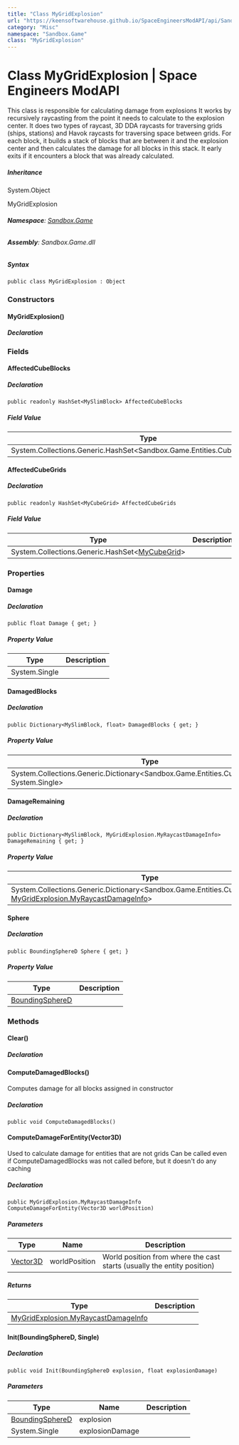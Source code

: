 ```yaml
---
title: "Class MyGridExplosion"
url: "https://keensoftwarehouse.github.io/SpaceEngineersModAPI/api/Sandbox.Game.MyGridExplosion.html"
category: "Misc"
namespace: "Sandbox.Game"
class: "MyGridExplosion"
---
```


# Class MyGridExplosion | Space Engineers ModAPI

This class is responsible for calculating damage from explosions It works by recursively raycasting from the point it needs to calculate to the explosion center. It does two types of raycast, 3D DDA raycasts for traversing grids (ships, stations) and Havok raycasts for traversing space between grids. For each block, it builds a stack of blocks that are between it and the explosion center and then calculates the damage for all blocks in this stack. It early exits if it encounters a block that was already calculated.

##### Inheritance

System.Object

MyGridExplosion

###### **Namespace**: [Sandbox.Game](https://keensoftwarehouse.github.io/SpaceEngineersModAPI/api/Sandbox.Game.html)

###### **Assembly**: Sandbox.Game.dll

##### Syntax

```
public class MyGridExplosion : Object
```

### Constructors

#### MyGridExplosion()

##### Declaration

### Fields

#### AffectedCubeBlocks

##### Declaration

```
public readonly HashSet<MySlimBlock> AffectedCubeBlocks
```

##### Field Value

| Type | Description |
| --- | --- |
| System.Collections.Generic.HashSet<Sandbox.Game.Entities.Cube.MySlimBlock\> |     |

#### AffectedCubeGrids

##### Declaration

```
public readonly HashSet<MyCubeGrid> AffectedCubeGrids
```

##### Field Value

| Type | Description |
| --- | --- |
| System.Collections.Generic.HashSet<[MyCubeGrid](https://keensoftwarehouse.github.io/SpaceEngineersModAPI/api/Sandbox.Game.Entities.MyCubeGrid.html)\> |     |

### Properties

#### Damage

##### Declaration

```
public float Damage { get; }
```

##### Property Value

| Type | Description |
| --- | --- |
| System.Single |     |

#### DamagedBlocks

##### Declaration

```
public Dictionary<MySlimBlock, float> DamagedBlocks { get; }
```

##### Property Value

| Type | Description |
| --- | --- |
| System.Collections.Generic.Dictionary<Sandbox.Game.Entities.Cube.MySlimBlock, System.Single\> |     |

#### DamageRemaining

##### Declaration

```
public Dictionary<MySlimBlock, MyGridExplosion.MyRaycastDamageInfo> DamageRemaining { get; }
```

##### Property Value

| Type | Description |
| --- | --- |
| System.Collections.Generic.Dictionary<Sandbox.Game.Entities.Cube.MySlimBlock, [MyGridExplosion.MyRaycastDamageInfo](https://keensoftwarehouse.github.io/SpaceEngineersModAPI/api/Sandbox.Game.MyGridExplosion.MyRaycastDamageInfo.html)\> |     |

#### Sphere

##### Declaration

```
public BoundingSphereD Sphere { get; }
```

##### Property Value

| Type | Description |
| --- | --- |
| [BoundingSphereD](https://keensoftwarehouse.github.io/SpaceEngineersModAPI/api/VRageMath.BoundingSphereD.html) |     |

### Methods

#### Clear()

##### Declaration

#### ComputeDamagedBlocks()

Computes damage for all blocks assigned in constructor

##### Declaration

```
public void ComputeDamagedBlocks()
```

#### ComputeDamageForEntity(Vector3D)

Used to calculate damage for entities that are not grids Can be called even if ComputeDamagedBlocks was not called before, but it doesn't do any caching

##### Declaration

```
public MyGridExplosion.MyRaycastDamageInfo ComputeDamageForEntity(Vector3D worldPosition)
```

##### Parameters

| Type | Name | Description |
| --- | --- | --- |
| [Vector3D](https://keensoftwarehouse.github.io/SpaceEngineersModAPI/api/VRageMath.Vector3D.html) | worldPosition | World position from where the cast starts (usually the entity position) |

##### Returns

| Type | Description |
| --- | --- |
| [MyGridExplosion.MyRaycastDamageInfo](https://keensoftwarehouse.github.io/SpaceEngineersModAPI/api/Sandbox.Game.MyGridExplosion.MyRaycastDamageInfo.html) |     |

#### Init(BoundingSphereD, Single)

##### Declaration

```
public void Init(BoundingSphereD explosion, float explosionDamage)
```

##### Parameters

| Type | Name | Description |
| --- | --- | --- |
| [BoundingSphereD](https://keensoftwarehouse.github.io/SpaceEngineersModAPI/api/VRageMath.BoundingSphereD.html) | explosion |     |
| System.Single | explosionDamage |     |